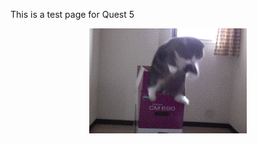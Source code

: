 This is a test page for Quest 5

<center><img src="/docs/images/giphy-downsized.gif" width="50%" /></center>



